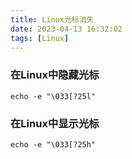 ```yaml
---
title: Linux光标消失
date: 2023-04-13 16:32:02
tags: [Linux]
---
```


### 在Linux中隐藏光标
```shell
echo -e "\033[?25l"
```
### 在Linux中显示光标
```shell
echo -e "\033[?25h"
```
